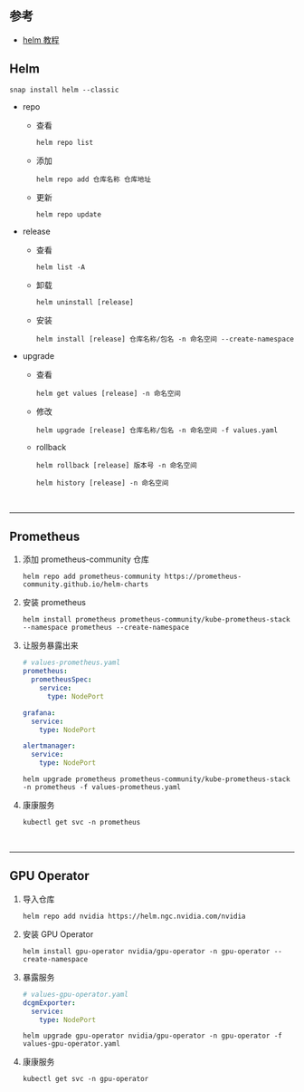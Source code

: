 ## 参考

* [helm 教程](https://helm.sh/zh/docs/intro/using_helm/)

## Helm

```shell
snap install helm --classic
```

* repo

    * 查看

        ```shell
        helm repo list
        ```

    * 添加

        ```shell
        helm repo add 仓库名称 仓库地址
        ```

    * 更新

        ```shell
        helm repo update
        ```

* release

    * 查看

        ```shell
        helm list -A
        ```

    * 卸载

        ```shell
        helm uninstall [release]
        ```

    * 安装

        ```shell
        helm install [release] 仓库名称/包名 -n 命名空间 --create-namespace
        ```

* upgrade

    * 查看

        ```shell
        helm get values [release] -n 命名空间
        ```

    * 修改

        ```shell
        helm upgrade [release] 仓库名称/包名 -n 命名空间 -f values.yaml
        ```

    * rollback
    
        ```shell
        helm rollback [release] 版本号 -n 命名空间
        ```

        ```shell
        helm history [release] -n 命名空间
        ```


<br>

---


## Prometheus

1. 添加 prometheus-community 仓库

    ```shell
    helm repo add prometheus-community https://prometheus-community.github.io/helm-charts
    ```

2. 安装 prometheus

    ```shell
    helm install prometheus prometheus-community/kube-prometheus-stack --namespace prometheus --create-namespace
    ```

3. 让服务暴露出来

    ```yaml
    # values-prometheus.yaml
    prometheus:
      prometheusSpec:
        service:
          type: NodePort

    grafana:
      service:
        type: NodePort

    alertmanager:
      service:
        type: NodePort
    ```

    ```shell
    helm upgrade prometheus prometheus-community/kube-prometheus-stack -n prometheus -f values-prometheus.yaml
    ```

4. 康康服务

    ```shell
    kubectl get svc -n prometheus
    ```

<br>

---

## GPU Operator

1. 导入仓库

    ```shell
    helm repo add nvidia https://helm.ngc.nvidia.com/nvidia
    ```

2. 安装 GPU Operator

    ```shell
    helm install gpu-operator nvidia/gpu-operator -n gpu-operator --create-namespace
    ```

3. 暴露服务

    ```yaml
    # values-gpu-operator.yaml
    dcgmExporter:
      service:
        type: NodePort
    ```

    ```shell
    helm upgrade gpu-operator nvidia/gpu-operator -n gpu-operator -f values-gpu-operator.yaml
    ```

4. 康康服务

    ```shell
    kubectl get svc -n gpu-operator
    ```